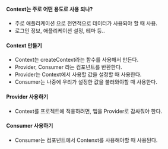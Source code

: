 #### Context는 주로 어떤 용도로 사용 되나?

- 주로 애플리케이션 으로 전연적으로 데이터가 사용되야 할 때 사용.
- 로그인 정보, 애플리케이션 설정, 테마 등..

#### Context 만들기

- Context는 createContext라는 함수를 사용해서 만든다.
- Provider, Consumer 라는 컴포넌트를 반환한다.
- Provider는 Context에서 사용할 값을 설정할 때 사용한다.
- Consumer는 나중에 우리가 설정한 값을 불러와야할 때 사용한다.

#### Provider 사용하기

- Context를 프로젝트에 적용하려면, 앱을 Provider로 감싸줘야 한다.

#### Consumer 사용하기

- Consumer는 컴포넌트에서 Contenxt를 사용해야할 때 사용된다.
